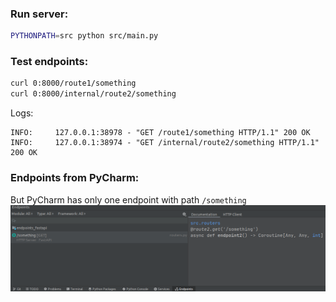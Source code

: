 ### Run server:
```bash
PYTHONPATH=src python src/main.py
```

### Test endpoints:
```bash
curl 0:8000/route1/something
curl 0:8000/internal/route2/something
```
Logs:
```text
INFO:     127.0.0.1:38978 - "GET /route1/something HTTP/1.1" 200 OK
INFO:     127.0.0.1:38974 - "GET /internal/route2/something HTTP/1.1" 200 OK
```

### Endpoints from PyCharm:
But PyCharm has only one endpoint with path `/something`
<img src="img/endpoint-window.png">
